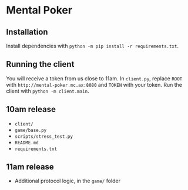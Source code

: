 # Mental Poker

## Installation
Install dependencies with `python -m pip install -r requirements.txt`.

## Running the client
You will receive a token from us close to 11am. In `client.py`, replace `ROOT` with `http://mental-poker.mc.ax:8080` and `TOKEN` with your token. Run the client with `python -m client.main`.

## 10am release
* `client/`
* `game/base.py`
* `scripts/stress_test.py`
* `README.md`
* `requirements.txt`

## 11am release
* Additional protocol logic, in the `game/` folder
